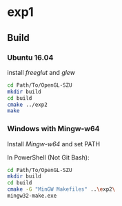 # exp1

## Build

### Ubuntu 16.04

install *freeglut* and *glew* 

``` bash
cd Path/To/OpenGL-SZU
mkdir build
cd build
cmake ../exp2
make
```

### Windows with Mingw-w64

Install *Mingw-w64* and set PATH

In PowerShell (Not Git Bash):

``` bash
cd Path/To/OpenGL-SZU
mkdir build
cd build
cmake -G "MinGW Makefiles" ..\exp2\
mingw32-make.exe
```